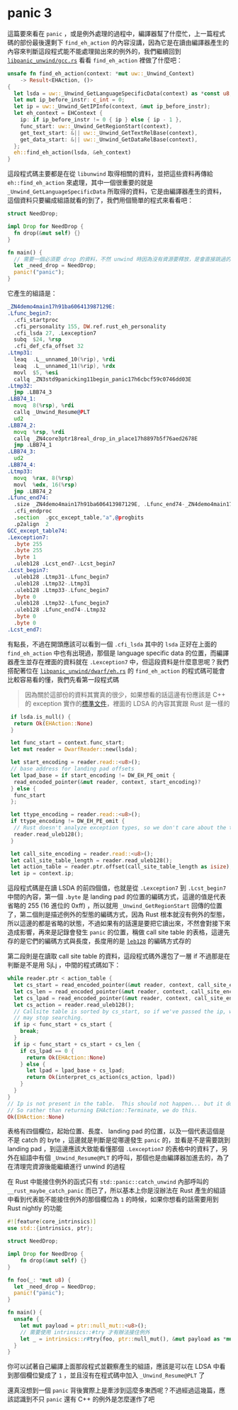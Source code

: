 panic 3
=======

這篇要來看在 `panic` ，或是例外處理的過程中，編譯器幫了什麼忙，上一篇程式碼的部份最後還剩下 `find_eh_action` 的內容沒講，因為它是在讀由編譯器產生的內容來判斷這段程式能不能處理拋出來的例外的，我們繼續回到 [`libpanic_unwind/gcc.rs`][libpanic_unwind-gcc] 看看 `find_eh_action` 裡做了什麼吧：

[libpanic_unwind-gcc]: https://github.com/rust-lang/rust/blob/master/src/libpanic_unwind/gcc.rs

```rust
unsafe fn find_eh_action(context: *mut uw::_Unwind_Context)
    -> Result<EHAction, ()>
{
  let lsda = uw::_Unwind_GetLanguageSpecificData(context) as *const u8;
  let mut ip_before_instr: c_int = 0;
  let ip = uw::_Unwind_GetIPInfo(context, &mut ip_before_instr);
  let eh_context = EHContext {
    ip: if ip_before_instr != 0 { ip } else { ip - 1 },
    func_start: uw::_Unwind_GetRegionStart(context),
    get_text_start: &|| uw::_Unwind_GetTextRelBase(context),
    get_data_start: &|| uw::_Unwind_GetDataRelBase(context),
  };
  eh::find_eh_action(lsda, &eh_context)
}
```

這段程式碼主要都是在從 `libunwind` 取得相關的資料，並把這些資料再傳給 `eh::find_eh_action` 來處理，其中一個很重要的就是 `_Unwind_GetLanguageSpecificData` 所取得的資料，它是由編譯器產生的資料，這個資料只要編成組語就看的到了，我們用個簡單的程式來看看吧：

```rust
struct NeedDrop;

impl Drop for NeedDrop {
  fn drop(&mut self) {}
}

fn main() {
  // 需要一個必須要 drop 的資料，不然 unwind 時因為沒有資源要釋放，是會直接跳過的
  let _need_drop = NeedDrop;
  panic!("panic");
}
```

它產生的組語是：

```asm
_ZN4demo4main17h91ba606413987129E:
.Lfunc_begin7:
  .cfi_startproc
  .cfi_personality 155, DW.ref.rust_eh_personality
  .cfi_lsda 27, .Lexception7
  subq  $24, %rsp
  .cfi_def_cfa_offset 32
.Ltmp31:
  leaq  .L__unnamed_10(%rip), %rdi
  leaq  .L__unnamed_11(%rip), %rdx
  movl  $5, %esi
  callq _ZN3std9panicking11begin_panic17h6cbcf59c0746dd03E
.Ltmp32:
  jmp .LBB74_3
.LBB74_1:
  movq  8(%rsp), %rdi
  callq _Unwind_Resume@PLT
  ud2
.LBB74_2:
  movq  %rsp, %rdi
  callq _ZN4core3ptr18real_drop_in_place17h8897b5f76aed2678E
  jmp .LBB74_1
.LBB74_3:
  ud2
.LBB74_4:
.Ltmp33:
  movq  %rax, 8(%rsp)
  movl  %edx, 16(%rsp)
  jmp .LBB74_2
.Lfunc_end74:
  .size _ZN4demo4main17h91ba606413987129E, .Lfunc_end74-_ZN4demo4main17h91ba606413987129E
  .cfi_endproc
  .section  .gcc_except_table,"a",@progbits
  .p2align  2
GCC_except_table74:
.Lexception7:
  .byte 255
  .byte 255
  .byte 1
  .uleb128 .Lcst_end7-.Lcst_begin7
.Lcst_begin7:
  .uleb128 .Ltmp31-.Lfunc_begin7
  .uleb128 .Ltmp32-.Ltmp31
  .uleb128 .Ltmp33-.Lfunc_begin7
  .byte 0
  .uleb128 .Ltmp32-.Lfunc_begin7
  .uleb128 .Lfunc_end74-.Ltmp32
  .byte 0
  .byte 0
.Lcst_end7:
```

有點長，不過在開頭應該可以看到一個 `.cfi_lsda` 其中的 `lsda` 正好在上面的 `find_eh_action` 中也有出現過，那個是 language specific data 的位置，而編譯器產生並存在裡面的資料就在 `.Lexception7` 中，但這段資料是什麼意思呢？我們搭配著位在 [`libpanic_unwind/dwarf/eh.rs`][libpanic_unwind-eh] 的 `find_eh_action` 的程式碼可能會比較容易看的懂，我們先看第一段程式碼

> 因為關於這部份的資料其實真的很少，如果想看的話這邊有份應該是 C++ 的 exception 實作的[標準文件][cpp-abi]，裡面的 LDSA 的內容其實跟 Rust 是一樣的

[libpanic_unwind-eh]: https://github.com/rust-lang/rust/blob/master/src/libpanic_unwind/dwarf/eh.rs
[cpp-abi]: https://itanium-cxx-abi.github.io/cxx-abi/exceptions.pdf

```rust
 if lsda.is_null() {
  return Ok(EHAction::None)
 }

 let func_start = context.func_start;
 let mut reader = DwarfReader::new(lsda);

 let start_encoding = reader.read::<u8>();
 // base address for landing pad offsets
 let lpad_base = if start_encoding != DW_EH_PE_omit {
  read_encoded_pointer(&mut reader, context, start_encoding)?
 } else {
  func_start
 };

 let ttype_encoding = reader.read::<u8>();
 if ttype_encoding != DW_EH_PE_omit {
  // Rust doesn't analyze exception types, so we don't care about the type table
  reader.read_uleb128();
 }

 let call_site_encoding = reader.read::<u8>();
 let call_site_table_length = reader.read_uleb128();
 let action_table = reader.ptr.offset(call_site_table_length as isize);
 let ip = context.ip;
```

這段程式碼是在讀 LSDA 的前四個值，也就是從 `.Lexception7` 到 `.Lcst_begin7` 中間的內容，第一個 `.byte` 是 landing pad 的位置的編碼方式，這邊的值是代表省略的 255 (16 進位的 0xff) ，所以就用 `_Unwind_GetRegionStart` 回傳的位置了，第二個則是描述例外的型態的編碼方式，因為 Rust 根本就沒有例外的型態，所以這邊的都是省略的狀態，不過如果有的話還是要把它讀出來，不然會對接下來造成影響，再來是記錄會發生 `panic` 的位置，稱做 call site table 的表格，這邊先存的是它們的編碼方式與長度，長度用的是 [`leb128`][leb128] 的編碼方式存的

[leb128]: https://en.wikipedia.org/wiki/LEB128

第二段則是在讀取 call site table 的資料，這段程式碼外還包了一層 if 不過那是在判斷是不是用 SjLj ，中間的程式碼如下：

```rust
while reader.ptr < action_table {
  let cs_start = read_encoded_pointer(&mut reader, context, call_site_encoding)?;
  let cs_len = read_encoded_pointer(&mut reader, context, call_site_encoding)?;
  let cs_lpad = read_encoded_pointer(&mut reader, context, call_site_encoding)?;
  let cs_action = reader.read_uleb128();
  // Callsite table is sorted by cs_start, so if we've passed the ip, we
  // may stop searching.
  if ip < func_start + cs_start {
    break;
  }
  if ip < func_start + cs_start + cs_len {
    if cs_lpad == 0 {
      return Ok(EHAction::None)
    } else {
      let lpad = lpad_base + cs_lpad;
      return Ok(interpret_cs_action(cs_action, lpad))
    }
  }
}
// Ip is not present in the table.  This should not happen... but it does: issue #35011.
// So rather than returning EHAction::Terminate, we do this.
Ok(EHAction::None)
```

表格有四個欄位，起始位置、長度、 landing pad 的位置，以及一個代表這個是不是 catch 的 byte ，這邊就是判斷是從哪邊發生 `panic` 的，並看是不是需要跳到 landing pad ，到這邊應該大致能看懂那個 `.Lexception7` 的表格中的資料了，另外在組語中有個 `_Unwind_Resume@PLT` 的呼叫，那個也是由編譯器加進去的，為了在清理完資源後能繼續進行 unwind 的過程

在 Rust 中能接住例外的函式只有 `std::panic::catch_unwind` 內部呼叫的 `__rust_maybe_catch_panic` 而已了，所以基本上你是沒辦法在 Rust 產生的組語中看到代表能不能接住例外的那個欄位為 `1` 的時候，如果你想看的話需要用到 Rust nightly 的功能

```rust
#![feature(core_intrinsics)]
use std::{intrinsics, ptr};

struct NeedDrop;

impl Drop for NeedDrop {
    fn drop(&mut self) {}
}

fn foo(_: *mut u8) {
  let _need_drop = NeedDrop;
  panic!("panic");
}

fn main() {
  unsafe {
    let mut payload = ptr::null_mut::<u8>();
    // 需要使用 intrinsics::#try 才有辦法接住例外
    let _ = intrinsics::r#try(foo, ptr::null_mut(), &mut payload as *mut _ as *mut _);
  }
}
```

你可以試著自己編譯上面那段程式並觀察產生的組語，應該是可以在 LDSA 中看到那個欄位變成了 `1` ，並且沒有在程式碼中加入 `_Unwind_Resume@PLT` 了

還真沒想到一個 `panic` 背後實際上是牽涉到這麼多東西呢？不過經過這幾篇，應該認識到不只 `panic` 還有 C++ 的例外是怎麼運作了吧
